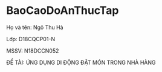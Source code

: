 # BaoCaoDoAnThucTap

Họ và tên: Ngô Thu Hà

Lớp: D18CQCP01-N

MSSV: N18DCCN052

ĐỀ TÀI: ỨNG DỤNG DI ĐỘNG ĐẶT MÓN TRONG NHÀ HÀNG
